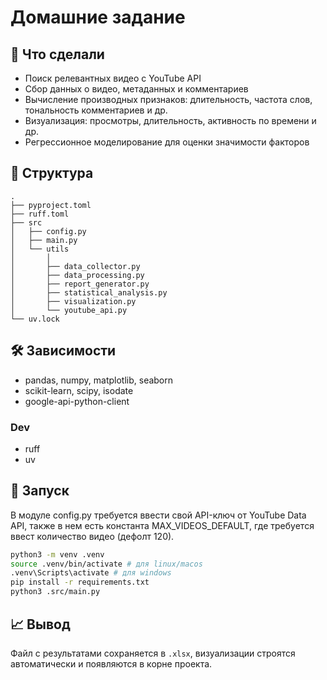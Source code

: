 # Домашние задание

## 🔧 Что сделали

- Поиск релевантных видео с YouTube API
- Сбор данных о видео, метаданных и комментариев
- Вычисление производных признаков: длительность, частота слов, тональность комментариев и др.
- Визуализация: просмотры, длительность, активность по времени и др.
- Регрессионное моделирование для оценки значимости факторов

## 🧱 Структура
```
.
├── pyproject.toml
├── ruff.toml
├── src
│   ├── config.py
│   ├── main.py
│   └── utils
│       │   
│       ├── data_collector.py
│       ├── data_processing.py
│       ├── report_generator.py
│       ├── statistical_analysis.py
│       ├── visualization.py
│       └── youtube_api.py
└── uv.lock
```
## 🛠️ Зависимости

- pandas, numpy, matplotlib, seaborn
- scikit-learn, scipy, isodate
- google-api-python-client
### Dev
- ruff
- uv

## 🚀 Запуск

В модуле config.py требуется ввести свой API-ключ от YouTube Data API, также в нем есть константа MAX_VIDEOS_DEFAULT, где требуется ввест количество видео (дефолт 120).

```bash
python3 -m venv .venv
source .venv/bin/activate # для linux/macos
.venv\Scripts\activate # для windows
pip install -r requirements.txt
python3 .src/main.py
```

## 📈 Вывод

Файл с результатами сохраняется в `.xlsx`, визуализации строятся автоматически и появляются в корне проекта.
